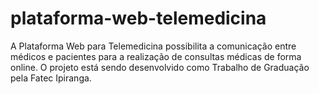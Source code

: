 # plataforma-web-telemedicina
A Plataforma Web para Telemedicina possibilita a comunicação entre médicos e pacientes para a realização de consultas médicas de forma online. O projeto está sendo desenvolvido como Trabalho de Graduação pela Fatec Ipiranga.
